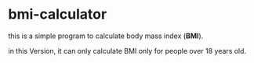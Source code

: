 # bmi-calculator

this is a simple program to calculate body mass index (**BMI**).

in this Version, it can only calculate BMI only for people over 18 years old.
